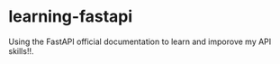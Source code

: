 # learning-fastapi

Using the FastAPI official documentation to learn and imporove my API skills!!.
